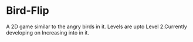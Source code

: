 # Bird-Flip
A 2D game similar to the angry birds in it.
Levels are upto Level 2.Currently developing on Increasing into in it.
